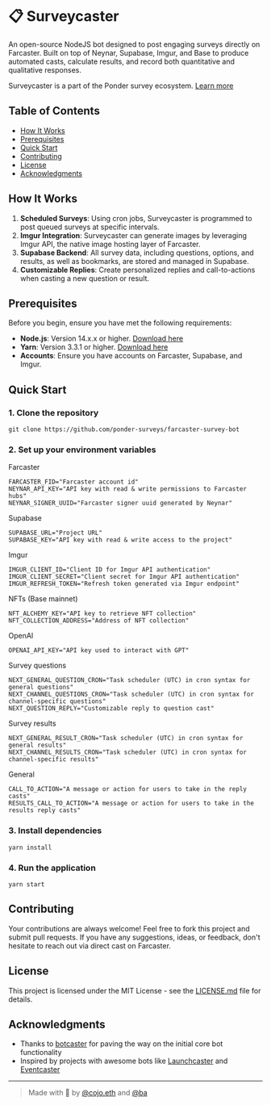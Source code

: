# 📋 Surveycaster

An open-source NodeJS bot designed to post engaging surveys directly on Farcaster. Built on top of Neynar, Supabase, Imgur, and Base to produce automated casts, calculate results, and record both quantitative and qualitative responses.

Surveycaster is a part of the Ponder survey ecosystem. [Learn more](https://weponder.io/)

## Table of Contents
- [How It Works](#how-it-works)
- [Prerequisites](#prerequisites)
- [Quick Start](#quick-start)
- [Contributing](#contributing)
- [License](#license)
- [Acknowledgments](#acknowledgments)

## How It Works

1. **Scheduled Surveys**: Using cron jobs, Surveycaster is programmed to post queued surveys at specific intervals.
2. **Imgur Integration**: Surveycaster can generate images by leveraging Imgur API, the native image hosting layer of Farcaster.
3. **Supabase Backend**: All survey data, including questions, options, and results, as well as bookmarks, are stored and managed in Supabase.
4. **Customizable Replies**: Create personalized replies and call-to-actions when casting a new question or result.

## Prerequisites

Before you begin, ensure you have met the following requirements:

- **Node.js**: Version 14.x.x or higher. [Download here](https://nodejs.org/)
- **Yarn**: Version 3.3.1 or higher. [Download here](https://yarnpkg.com/)
- **Accounts**: Ensure you have accounts on Farcaster, Supabase, and Imgur.

## Quick Start

### 1. Clone the repository

```commandline
git clone https://github.com/ponder-surveys/farcaster-survey-bot
```

### 2. Set up your environment variables

Farcaster
```commandline
FARCASTER_FID="Farcaster account id"
NEYNAR_API_KEY="API key with read & write permissions to Farcaster hubs"
NEYNAR_SIGNER_UUID="Farcaster signer uuid generated by Neynar"
```

Supabase
```commandline
SUPABASE_URL="Project URL"
SUPABASE_KEY="API key with read & write access to the project"
```

Imgur
```commandline
IMGUR_CLIENT_ID="Client ID for Imgur API authentication"
IMGUR_CLIENT_SECRET="Client secret for Imgur API authentication"
IMGUR_REFRESH_TOKEN="Refresh token generated via Imgur endpoint"
```

NFTs (Base mainnet)
```commandline
NFT_ALCHEMY_KEY="API key to retrieve NFT collection"
NFT_COLLECTION_ADDRESS="Address of NFT collection"
```

OpenAI
```commandline
OPENAI_API_KEY="API key used to interact with GPT"
```

Survey questions
```commandline
NEXT_GENERAL_QUESTION_CRON="Task scheduler (UTC) in cron syntax for general questions"
NEXT_CHANNEL_QUESTIONS_CRON="Task scheduler (UTC) in cron syntax for channel-specific questions"
NEXT_QUESTION_REPLY="Customizable reply to question cast"
```

Survey results
```commandline
NEXT_GENERAL_RESULT_CRON="Task scheduler (UTC) in cron syntax for general results"
NEXT_CHANNEL_RESULTS_CRON="Task scheduler (UTC) in cron syntax for channel-specific results"
```

General
```commandline
CALL_TO_ACTION="A message or action for users to take in the reply casts"
RESULTS_CALL_TO_ACTION="A message or action for users to take in the results reply casts"
```

### 3. Install dependencies

```commandline
yarn install
```

### 4. Run the application

```commandline
yarn start
```

## Contributing

Your contributions are always welcome! Feel free to fork this project and submit pull requests. If you have any suggestions, ideas, or feedback, don't hesitate to reach out via direct cast on Farcaster.

## License

This project is licensed under the MIT License - see the [LICENSE.md](LICENSE.md) file for details.

## Acknowledgments

- Thanks to [botcaster](https://github.com/BigWhaleLabs/botcaster) for paving the way on the initial core bot functionality
- Inspired by projects with awesome bots like [Launchcaster](https://www.launchcaster.xyz/) and [Eventcaster](https://www.eventcaster.xyz/)

---

> Made with 💜 by [@cojo.eth](https://warpcast.com/cojo.eth) and [@ba](https://warpcast.com/ba)
